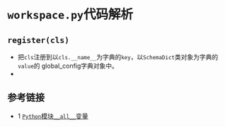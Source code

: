 # `workspace.py`代码解析

## `register(cls)`
* 把`cls`注册到以`cls.__name__`为字典的`key`，以`SchemaDict`类对象为字典的`value`的
  global_config字典对象中。
* 


## 参考链接
* 1 [`Python`模块`__all__`变量](http://c.biancheng.net/view/2401.html)